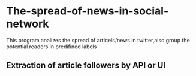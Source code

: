 # The-spread-of-news-in-social-network
This program analizes the spread of articels/news in twitter,also group the potential readers in predifined labels
## Extraction of article followers by API or UI
